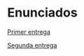 # Enunciados

[Primer entrega](https://docs.google.com/document/d/1tEJm1_4YE4eEyMw3mG38jn_xRiLp5BSwab1PAIC0TwI/)

[Segunda entrega](https://docs.google.com/document/d/1sJIhOTum5Y7FCAEzklA7uL6YE4j9-C5g-B06HrPNIpY/)

